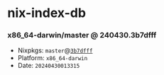 # nix-index-db
### x86_64-darwin/master @ 240430.3b7dfff
- Nixpkgs: `master`@[`3b7dfff`](https://github.com/NixOS/nixpkgs/commit/3b7dfff0e6eea9e17167a3d1870642da4f416c5f)
- Platform: `x86_64-darwin`
- Date: `20240430013315`
